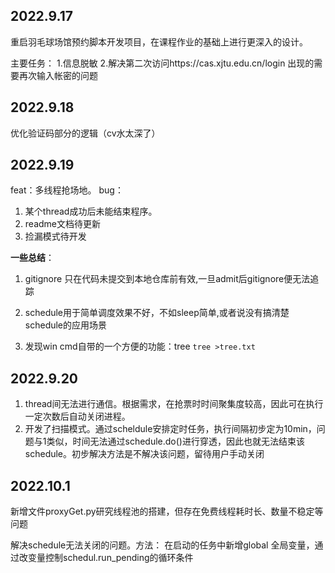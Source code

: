 ## 2022.9.17
重启羽毛球场馆预约脚本开发项目，在课程作业的基础上进行更深入的设计。

主要任务：
1.信息脱敏
2.解决第二次访问https://cas.xjtu.edu.cn/login 出现的需要再次输入帐密的问题
## 2022.9.18
优化验证码部分的逻辑（cv水太深了）
## 2022.9.19
feat：多线程抢场地。
bug：
1. 某个thread成功后未能结束程序。
2. readme文档待更新
3. 捡漏模式待开发
   
**一些总结**：
1. gitignore 只在代码未提交到本地仓库前有效,一旦admit后gitignore便无法追踪
2. schedule用于简单调度效果不好，不如sleep简单,或者说没有搞清楚schedule的应用场景

3. 发现win cmd自带的一个方便的功能：tree 
``tree >tree.txt``

## 2022.9.20

1. thread间无法进行通信。根据需求，在抢票时时间聚集度较高，因此可在执行一定次数后自动关闭进程。
2. 开发了扫描模式。通过scheldule安排定时任务，执行间隔初步定为10min，问题与1类似，时间无法通过schedule.do()进行穿透，因此也就无法结束该schedule。初步解决方法是不解决该问题，留待用户手动关闭

## 2022.10.1

新增文件proxyGet.py研究线程池的搭建，但存在免费线程耗时长、数量不稳定等问题

解决schedule无法关闭的问题。方法：
在启动的任务中新增global 全局变量，通过改变量控制schedul.run_pending的循环条件
   
   